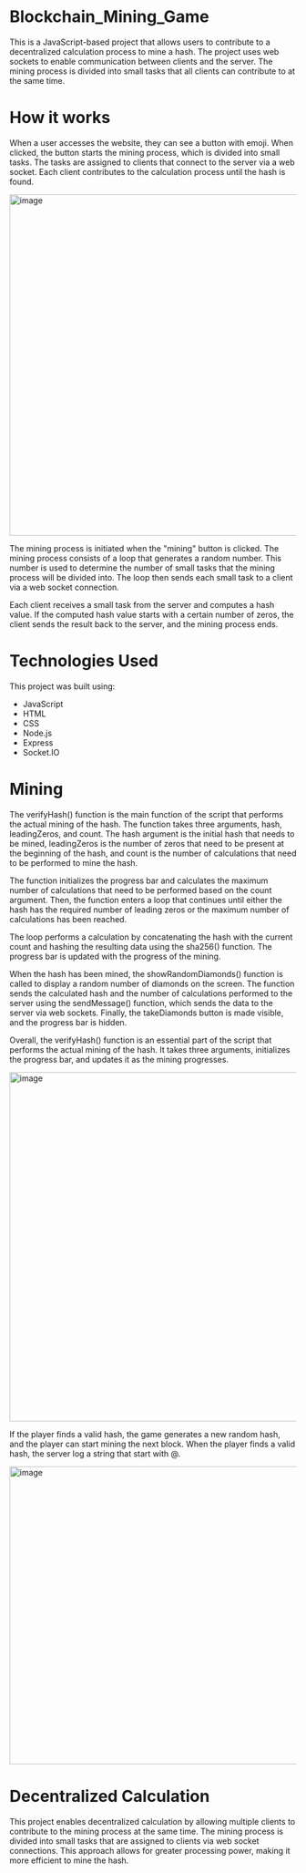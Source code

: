 # Blockchain_Mining_Game

This is a JavaScript-based project that allows users to contribute to a decentralized calculation process to mine a hash. The project uses web sockets to enable communication between clients and the server. The mining process is divided into small tasks that all clients can contribute to at the same time.

# How it works

When a user accesses the website, they can see a button with emoji. When clicked, the button starts the mining process, which is divided into small tasks. The tasks are assigned to clients that connect to the server via a web socket. Each client contributes to the calculation process until the hash is found.

<img width="599" alt="image" src="https://user-images.githubusercontent.com/91114967/221302185-8686493e-ace6-493b-899a-fcde9141fb90.png">

The mining process is initiated when the "mining" button is clicked. The mining process consists of a loop that generates a random number. This number is used to determine the number of small tasks that the mining process will be divided into. The loop then sends each small task to a client via a web socket connection.

Each client receives a small task from the server and computes a hash value. If the computed hash value starts with a certain number of zeros, the client sends the result back to the server, and the mining process ends.

# Technologies Used

This project was built using:

- JavaScript
- HTML
- CSS
- Node.js
- Express
- Socket.IO

# Mining
The verifyHash() function is the main function of the script that performs the actual mining of the hash. The function takes three arguments, hash, leadingZeros, and count. The hash argument is the initial hash that needs to be mined, leadingZeros is the number of zeros that need to be present at the beginning of the hash, and count is the number of calculations that need to be performed to mine the hash.

The function initializes the progress bar and calculates the maximum number of calculations that need to be performed based on the count argument. Then, the function enters a loop that continues until either the hash has the required number of leading zeros or the maximum number of calculations has been reached.

The loop performs a calculation by concatenating the hash with the current count and hashing the resulting data using the sha256() function. The progress bar is updated with the progress of the mining.

When the hash has been mined, the showRandomDiamonds() function is called to display a random number of diamonds on the screen. The function sends the calculated hash and the number of calculations performed to the server using the sendMessage() function, which sends the data to the server via web sockets. Finally, the takeDiamonds button is made visible, and the progress bar is hidden.

Overall, the verifyHash() function is an essential part of the script that performs the actual mining of the hash. It takes three arguments, initializes the progress bar, and updates it as the mining progresses.

<img width="613" alt="image" src="https://user-images.githubusercontent.com/91114967/221302262-7ca48c79-f11c-4942-bfdf-cbdd5b82f3d7.png">

If the player finds a valid hash, the game generates a new random hash, and the player can start mining the next block.
When the player finds a valid hash, the server log a string that start with @.

<img width="523" alt="image" src="https://user-images.githubusercontent.com/91114967/221302794-4fb787c0-0354-4076-867c-df7876ba5ad2.png">

# Decentralized Calculation

This project enables decentralized calculation by allowing multiple clients to contribute to the mining process at the same time. The mining process is divided into small tasks that are assigned to clients via web socket connections. This approach allows for greater processing power, making it more efficient to mine the hash.
